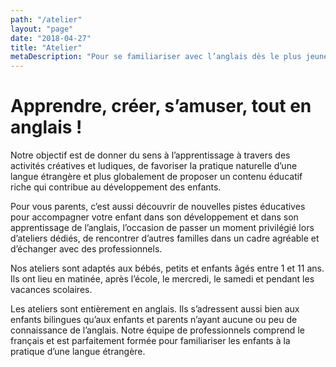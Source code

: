 ```yaml
---
path: "/atelier"
layout: "page"
date: "2018-04-27"
title: "Atelier"
metaDescription: "Pour se familiariser avec l’anglais dès le plus jeune âge à travers des activités épanouissantes"
---
```


# Apprendre, créer, s’amuser, tout en anglais !

Notre objectif est de donner du sens à l’apprentissage à travers des activités créatives et ludiques, de favoriser la pratique naturelle d’une langue étrangère et plus globalement de proposer un contenu éducatif riche qui contribue au développement des enfants.
 
Pour vous parents, c’est aussi découvrir de nouvelles pistes éducatives pour accompagner votre enfant dans son développement et dans son apprentissage de l’anglais, l’occasion de passer un moment privilégié lors d’ateliers dédiés, de rencontrer d’autres familles dans un cadre agréable et d’échanger avec des professionnels.
 
Nos ateliers sont adaptés aux bébés, petits et enfants âgés entre 1 et 11 ans. Ils ont lieu en matinée, après l’école, le mercredi, le samedi et pendant les vacances scolaires.
 
Les ateliers sont entièrement en anglais. Ils s’adressent aussi bien aux enfants bilingues qu’aux enfants et parents n’ayant aucune ou peu de connaissance de l’anglais. Notre équipe de professionnels comprend le français et est parfaitement formée pour familiariser les enfants à la pratique d’une langue étrangère.